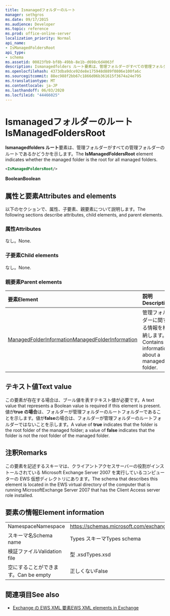 ```yaml
---
title: Ismanagedフォルダーのルート
manager: sethgros
ms.date: 09/17/2015
ms.audience: Developer
ms.topic: reference
ms.prod: office-online-server
localization_priority: Normal
api_name:
- IsManagedFoldersRoot
api_type:
- schema
ms.assetid: 00823fb9-bf8b-49bb-8e1b-d698c6d4063f
description: Ismanagedfolders ルート要素は、管理フォルダーがすべての管理フォルダーのルートであるかどうかを示します。
ms.openlocfilehash: 4373dba9dce92de8e175948d889f0806e100fa6c
ms.sourcegitcommit: 88ec988f2bb67c1866d06b361615f3674a24e795
ms.translationtype: MT
ms.contentlocale: ja-JP
ms.lasthandoff: 06/03/2020
ms.locfileid: "44466025"
---
```

# <a name="ismanagedfoldersroot"></a><span data-ttu-id="cbe65-103">Ismanagedフォルダーのルート</span><span class="sxs-lookup"><span data-stu-id="cbe65-103">IsManagedFoldersRoot</span></span>

<span data-ttu-id="cbe65-104">**Ismanagedfolders ルート**要素は、管理フォルダーがすべての管理フォルダーのルートであるかどうかを示します。</span><span class="sxs-lookup"><span data-stu-id="cbe65-104">The **IsManagedFoldersRoot** element indicates whether the managed folder is the root for all managed folders.</span></span> 
  
```xml
<IsManagedFoldersRoot/>
```

 <span data-ttu-id="cbe65-105">**Boolean**</span><span class="sxs-lookup"><span data-stu-id="cbe65-105">**Boolean**</span></span>
## <a name="attributes-and-elements"></a><span data-ttu-id="cbe65-106">属性と要素</span><span class="sxs-lookup"><span data-stu-id="cbe65-106">Attributes and elements</span></span>

<span data-ttu-id="cbe65-107">以下のセクションで、属性、子要素、親要素について説明します。</span><span class="sxs-lookup"><span data-stu-id="cbe65-107">The following sections describe attributes, child elements, and parent elements.</span></span>
  
### <a name="attributes"></a><span data-ttu-id="cbe65-108">属性</span><span class="sxs-lookup"><span data-stu-id="cbe65-108">Attributes</span></span>

<span data-ttu-id="cbe65-109">なし。</span><span class="sxs-lookup"><span data-stu-id="cbe65-109">None.</span></span>
  
### <a name="child-elements"></a><span data-ttu-id="cbe65-110">子要素</span><span class="sxs-lookup"><span data-stu-id="cbe65-110">Child elements</span></span>

<span data-ttu-id="cbe65-111">なし。</span><span class="sxs-lookup"><span data-stu-id="cbe65-111">None.</span></span>
  
### <a name="parent-elements"></a><span data-ttu-id="cbe65-112">親要素</span><span class="sxs-lookup"><span data-stu-id="cbe65-112">Parent elements</span></span>

|<span data-ttu-id="cbe65-113">**要素**</span><span class="sxs-lookup"><span data-stu-id="cbe65-113">**Element**</span></span>|<span data-ttu-id="cbe65-114">**説明**</span><span class="sxs-lookup"><span data-stu-id="cbe65-114">**Description**</span></span>|
|:-----|:-----|
|[<span data-ttu-id="cbe65-115">ManagedFolderInformation</span><span class="sxs-lookup"><span data-stu-id="cbe65-115">ManagedFolderInformation</span></span>](managedfolderinformation.md) <br/> |<span data-ttu-id="cbe65-116">管理フォルダーに関する情報を格納します。</span><span class="sxs-lookup"><span data-stu-id="cbe65-116">Contains information about a managed folder.</span></span>  <br/> |
   
## <a name="text-value"></a><span data-ttu-id="cbe65-117">テキスト値</span><span class="sxs-lookup"><span data-stu-id="cbe65-117">Text value</span></span>

<span data-ttu-id="cbe65-118">この要素が存在する場合は、ブール値を表すテキスト値が必要です。</span><span class="sxs-lookup"><span data-stu-id="cbe65-118">A text value that represents a Boolean value is required if this element is present.</span></span> <span data-ttu-id="cbe65-119">値が**true の場合**は、フォルダーが管理フォルダーのルートフォルダーであることを示します。値が**false**の場合は、フォルダーが管理フォルダーのルートフォルダーではないことを示します。</span><span class="sxs-lookup"><span data-stu-id="cbe65-119">A value of **true** indicates that the folder is the root folder of the managed folder; a value of **false** indicates that the folder is not the root folder of the managed folder.</span></span> 
  
## <a name="remarks"></a><span data-ttu-id="cbe65-120">注釈</span><span class="sxs-lookup"><span data-stu-id="cbe65-120">Remarks</span></span>

<span data-ttu-id="cbe65-121">この要素を記述するスキーマは、クライアントアクセスサーバーの役割がインストールされている Microsoft Exchange Server 2007 を実行しているコンピューターの EWS 仮想ディレクトリにあります。</span><span class="sxs-lookup"><span data-stu-id="cbe65-121">The schema that describes this element is located in the EWS virtual directory of the computer that is running MicrosoftExchange Server 2007 that has the Client Access server role installed.</span></span>
  
## <a name="element-information"></a><span data-ttu-id="cbe65-122">要素の情報</span><span class="sxs-lookup"><span data-stu-id="cbe65-122">Element information</span></span>

|||
|:-----|:-----|
|<span data-ttu-id="cbe65-123">Namespace</span><span class="sxs-lookup"><span data-stu-id="cbe65-123">Namespace</span></span>  <br/> |https://schemas.microsoft.com/exchange/services/2006/types  <br/> |
|<span data-ttu-id="cbe65-124">スキーマ名</span><span class="sxs-lookup"><span data-stu-id="cbe65-124">Schema name</span></span>  <br/> |<span data-ttu-id="cbe65-125">Types スキーマ</span><span class="sxs-lookup"><span data-stu-id="cbe65-125">Types schema</span></span>  <br/> |
|<span data-ttu-id="cbe65-126">検証ファイル</span><span class="sxs-lookup"><span data-stu-id="cbe65-126">Validation file</span></span>  <br/> |<span data-ttu-id="cbe65-127">型 .xsd</span><span class="sxs-lookup"><span data-stu-id="cbe65-127">Types.xsd</span></span>  <br/> |
|<span data-ttu-id="cbe65-128">空にすることができます。</span><span class="sxs-lookup"><span data-stu-id="cbe65-128">Can be empty</span></span>  <br/> |<span data-ttu-id="cbe65-129">正しくない</span><span class="sxs-lookup"><span data-stu-id="cbe65-129">False</span></span>  <br/> |
   
## <a name="see-also"></a><span data-ttu-id="cbe65-130">関連項目</span><span class="sxs-lookup"><span data-stu-id="cbe65-130">See also</span></span>



- [<span data-ttu-id="cbe65-131">Exchange の EWS XML 要素</span><span class="sxs-lookup"><span data-stu-id="cbe65-131">EWS XML elements in Exchange</span></span>](ews-xml-elements-in-exchange.md)

